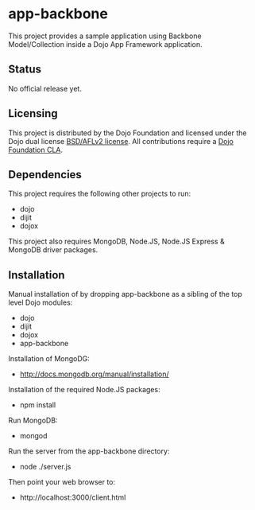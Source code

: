 # app-backbone

This project provides a sample application using Backbone Model/Collection inside a Dojo App Framework application.

## Status

No official release yet.

## Licensing

This project is distributed by the Dojo Foundation and licensed under the Dojo dual license [BSD/AFLv2 license](http://dojotoolkit.org/license).
All contributions require a [Dojo Foundation CLA](http://dojofoundation.org/about/claForm).

## Dependencies

This project requires the following other projects to run:
 * dojo
 * dijit
 * dojox
 
This project also requires MongoDB, Node.JS, Node.JS Express & MongoDB driver packages.

## Installation


Manual installation of by dropping app-backbone as a sibling of the top level Dojo modules:

 * dojo
 * dijit
 * dojox
 * app-backbone
 
Installation of MongoDG:

  * http://docs.mongodb.org/manual/installation/
 
Installation of the required Node.JS packages:

  * npm install
 
Run MongoDB:
  
  * mongod
  
Run the server from the app-backbone directory:

  * node ./server.js

Then point your web browser to:

  * http://localhost:3000/client.html



